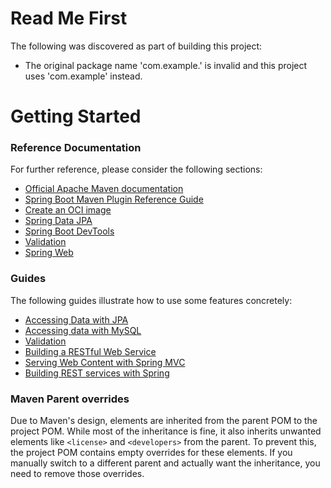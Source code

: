 # Read Me First
The following was discovered as part of building this project:

* The original package name 'com.example.' is invalid and this project uses 'com.example' instead.

# Getting Started

### Reference Documentation
For further reference, please consider the following sections:

* [Official Apache Maven documentation](https://maven.apache.org/guides/index.html)
* [Spring Boot Maven Plugin Reference Guide](https://docs.spring.io/spring-boot/3.5.0.RELEASE/maven-plugin)
* [Create an OCI image](https://docs.spring.io/spring-boot/3.5.0.RELEASE/maven-plugin/build-image.html)
* [Spring Data JPA](https://docs.spring.io/spring-boot/3.5.0.RELEASE/reference/data/sql.html#data.sql.jpa-and-spring-data)
* [Spring Boot DevTools](https://docs.spring.io/spring-boot/3.5.0.RELEASE/reference/using/devtools.html)
* [Validation](https://docs.spring.io/spring-boot/3.5.0.RELEASE/reference/io/validation.html)
* [Spring Web](https://docs.spring.io/spring-boot/3.5.0.RELEASE/reference/web/servlet.html)

### Guides
The following guides illustrate how to use some features concretely:

* [Accessing Data with JPA](https://spring.io/guides/gs/accessing-data-jpa/)
* [Accessing data with MySQL](https://spring.io/guides/gs/accessing-data-mysql/)
* [Validation](https://spring.io/guides/gs/validating-form-input/)
* [Building a RESTful Web Service](https://spring.io/guides/gs/rest-service/)
* [Serving Web Content with Spring MVC](https://spring.io/guides/gs/serving-web-content/)
* [Building REST services with Spring](https://spring.io/guides/tutorials/rest/)

### Maven Parent overrides

Due to Maven's design, elements are inherited from the parent POM to the project POM.
While most of the inheritance is fine, it also inherits unwanted elements like `<license>` and `<developers>` from the parent.
To prevent this, the project POM contains empty overrides for these elements.
If you manually switch to a different parent and actually want the inheritance, you need to remove those overrides.

